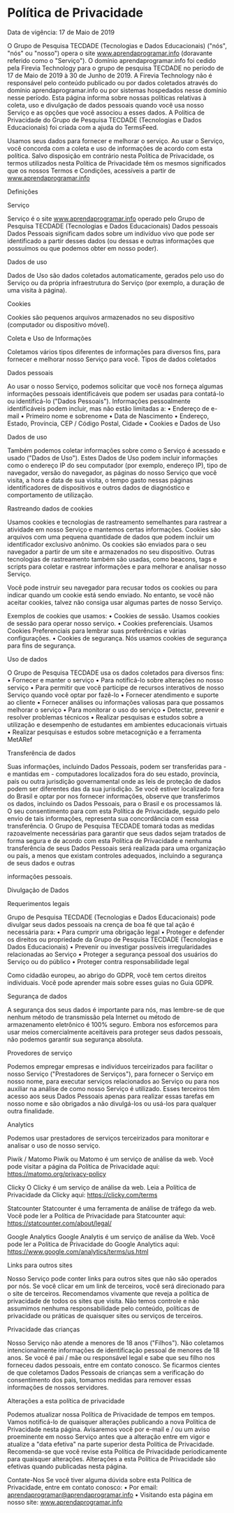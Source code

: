 # Política de Privacidade

Data de vigência: 17 de Maio de 2019

O Grupo de Pesquisa TECDADE (Tecnologias e Dados Educacionais) ("nós", "nós" ou "nosso") opera o site www.aprendaprogramar.info (doravante referido como o "Serviço").
O domínio aprendaprogramar.info foi cedido pela Firevia Technology para o grupo de pesquisa TECDADE no período de 17 de Maio de 2019 à 30 de Junho de 2019. A Firevia Technology não é responsável pelo conteúdo publicado ou por dados coletados através do domínio aprendaprogramar.info ou por sistemas hospedados nesse domínio nesse período. 
Esta página informa sobre nossas políticas relativas à coleta, uso e divulgação de dados pessoais quando você usa nosso Serviço e as opções que você associou a esses dados. A Política de Privacidade do Grupo de Pesquisa TECDADE (Tecnologias e Dados Educacionais) foi criada com a ajuda do TermsFeed.

Usamos seus dados para fornecer e melhorar o serviço. Ao usar o Serviço, você concorda com a coleta e uso de informações de acordo com esta política. Salvo disposição em contrário nesta Política de Privacidade, os termos utilizados nesta Política de Privacidade têm os mesmos significados que os nossos Termos e Condições, acessíveis a partir de www.aprendaprogramar.info

Definições

Serviço

Serviço é o site www.aprendaprogramar.info operado pelo Grupo de Pesquisa TECDADE (Tecnologias e Dados Educacionais)
Dados pessoais
Dados Pessoais significam dados sobre um indivíduo vivo que pode ser identificado a partir desses dados (ou dessas e outras informações que possuímos ou que podemos obter em nosso poder).

Dados de uso

Dados de Uso são dados coletados automaticamente, gerados pelo uso do Serviço ou da própria infraestrutura do Serviço (por exemplo, a duração de uma visita à página).

Cookies 

Cookies são pequenos arquivos armazenados no seu dispositivo (computador ou dispositivo móvel).

Coleta e Uso de Informações

Coletamos vários tipos diferentes de informações para diversos fins, para fornecer e melhorar nosso Serviço para você.
Tipos de dados coletados

Dados pessoais

Ao usar o nosso Serviço, podemos solicitar que você nos forneça algumas informações pessoais identificáveis que podem ser usadas para contatá-lo ou identificá-lo ("Dados Pessoais"). 
Informações pessoalmente identificáveis podem incluir, mas não estão limitadas a:
•	Endereço de e-mail
•	Primeiro nome e sobrenome
•	Data de Nascimento
•	Endereço, Estado, Província, CEP / Código Postal, Cidade
•	Cookies e Dados de Uso

Dados de uso

Também podemos coletar informações sobre como o Serviço é acessado e usado ("Dados de Uso"). Estes Dados de Uso podem incluir informações como o endereço IP do seu computador (por exemplo, endereço IP), tipo de navegador, versão do navegador, as páginas do nosso Serviço que você visita, a hora e data de sua visita, o tempo gasto nessas páginas identificadores de dispositivos e outros dados de diagnóstico e comportamento de utilização.

Rastreando dados de cookies

Usamos cookies e tecnologias de rastreamento semelhantes para rastrear a atividade em nosso Serviço e mantemos certas informações.
Cookies são arquivos com uma pequena quantidade de dados que podem incluir um identificador exclusivo anônimo. Os cookies são enviados para o seu navegador a partir de um site e armazenados no seu dispositivo. Outras tecnologias de rastreamento também são usadas, como beacons, tags e scripts para coletar e rastrear informações e para melhorar e analisar nosso Serviço.

Você pode instruir seu navegador para recusar todos os cookies ou para indicar quando um cookie está sendo enviado. No entanto, se você não aceitar cookies, talvez não consiga usar algumas partes de nosso Serviço.

Exemplos de cookies que usamos:
• Cookies de sessão. Usamos cookies de sessão para operar nosso serviço.
• Cookies preferenciais. Usamos Cookies Preferenciais para lembrar suas preferências e várias configurações.
• Cookies de segurança. Nós usamos cookies de segurança para fins de segurança.

Uso de dados

O Grupo de Pesquisa TECDADE usa os dados coletados para diversos fins:
•	Fornecer e manter o serviço
•	Para notificá-lo sobre alterações no nosso serviço
•	Para permitir que você participe de recursos interativos de nosso Serviço quando você optar por fazê-lo
•	Fornecer atendimento e suporte ao cliente
•	Fornecer análises ou informações valiosas para que possamos melhorar o serviço
•	Para monitorar o uso do serviço
•	Detectar, prevenir e resolver problemas técnicos
•	Realizar pesquisas e estudos sobre a utilização e desempenho de estudantes em ambientes educacionais virtuais
•	Realizar pesquisas e estudos sobre metacognição e a ferramenta MetARef

Transferência de dados

Suas informações, incluindo Dados Pessoais, podem ser transferidas para - e mantidas em - computadores localizados fora do seu estado, província, país ou outra jurisdição governamental onde as leis de proteção de dados podem ser diferentes das da sua jurisdição.
Se você estiver localizado fora do Brasil e optar por nos fornecer informações, observe que transferimos os dados, incluindo os Dados Pessoais, para o Brasil e os processamos lá.
O seu consentimento para com esta Política de Privacidade, seguido pelo envio de tais informações, representa sua concordância com essa transferência.
O Grupo de Pesquisa TECDADE tomará todas as medidas razoavelmente necessárias para garantir que seus dados sejam tratados de forma segura e de acordo com esta Política de Privacidade e nenhuma transferência de seus Dados Pessoais será realizada para uma organização ou país, a menos que existam controles adequados, incluindo a segurança de seus dados e outras 

informações pessoais.

Divulgação de Dados

Requerimentos legais

Grupo de Pesquisa TECDADE (Tecnologias e Dados Educacionais) pode divulgar seus dados pessoais na crença de boa fé que tal ação é necessária para:
• Para cumprir uma obrigação legal
• Proteger e defender os direitos ou propriedade da Grupo de Pesquisa TECDADE (Tecnologias e Dados Educacionais)
• Prevenir ou investigar possíveis irregularidades relacionadas ao Serviço
• Proteger a segurança pessoal dos usuários do Serviço ou do público
• Proteger contra responsabilidade legal

Como cidadão europeu, ao abrigo do GDPR, você tem certos direitos individuais. Você pode aprender mais sobre esses guias no Guia GDPR.

Segurança de dados

A segurança dos seus dados é importante para nós, mas lembre-se de que nenhum método de transmissão pela Internet ou método de armazenamento eletrônico é 100% seguro. Embora nos esforcemos para usar meios comercialmente aceitáveis para proteger seus dados pessoais, não podemos garantir sua segurança absoluta.

Provedores de serviço

Podemos empregar empresas e indivíduos terceirizados para facilitar o nosso Serviço ("Prestadores de Serviços"), para fornecer o Serviço em nosso nome, para executar serviços relacionados ao Serviço ou para nos auxiliar na análise de como nosso Serviço é utilizado.
Esses terceiros têm acesso aos seus Dados Pessoais apenas para realizar essas tarefas em nosso nome e são obrigados a não divulgá-los ou usá-los para qualquer outra finalidade.

Analytics

Podemos usar prestadores de serviços terceirizados para monitorar e analisar o uso de nosso serviço.

Piwik / Matomo
Piwik ou Matomo é um serviço de análise da web. Você pode visitar a página da Política de Privacidade aqui: https://matomo.org/privacy-policy

Clicky
O Clicky é um serviço de análise da web. Leia a Política de Privacidade da Clicky aqui: https://clicky.com/terms

Statcounter
Statcounter é uma ferramenta de análise de tráfego da web. Você pode ler a Política de Privacidade para Statcounter aqui: https://statcounter.com/about/legal/

Google Analytics
Google Analytis é um serviço de análise da Web. Você pode ler a Política de Privacidade do Google Analytics aqui: https://www.google.com/analytics/terms/us.html

Links para outros sites

Nosso Serviço pode conter links para outros sites que não são operados por nós. Se você clicar em um link de terceiros, você será direcionado para o site de terceiros. Recomendamos vivamente que reveja a política de privacidade de todos os sites que visita.
Não temos controle e não assumimos nenhuma responsabilidade pelo conteúdo, políticas de privacidade ou práticas de quaisquer sites ou serviços de terceiros.

Privacidade das crianças

Nosso Serviço não atende a menores de 18 anos ("Filhos").
Não coletamos intencionalmente informações de identificação pessoal de menores de 18 anos. Se você é pai / mãe ou responsável legal e sabe que seu filho nos forneceu dados pessoais, entre em contato conosco. Se ficarmos cientes de que coletamos Dados Pessoais de crianças sem a verificação do consentimento dos pais, tomamos medidas para remover essas informações de nossos servidores.

Alterações a esta política de privacidade

Podemos atualizar nossa Política de Privacidade de tempos em tempos. Vamos notificá-lo de quaisquer alterações publicando a nova Política de Privacidade nesta página.
Avisaremos você por e-mail e / ou um aviso proeminente em nosso Serviço antes que a alteração entre em vigor e atualize a "data efetiva" na parte superior desta Política de Privacidade.
Recomenda-se que você revise esta Política de Privacidade periodicamente para quaisquer alterações. Alterações a esta Política de Privacidade são efetivas quando publicadas nesta página.

Contate-Nos
Se você tiver alguma dúvida sobre esta Política de Privacidade, entre em contato conosco:
• Por email: aprendaprogramar@aprendaprogramar.info 
• Visitando esta página em nosso site:  www.aprendaprogramar.info